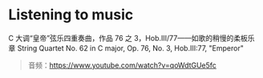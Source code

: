 # Listening to music 



C 大调“皇帝”弦乐四重奏曲，作品 76 之 3，Hob.III/77——如歌的稍慢的柔板乐章 String Quartet No. 62 in C major, Op. 76, No. 3, Hob.III:77, "Emperor"

> 音频：https://www.youtube.com/watch?v=qoWdtGUe5fc